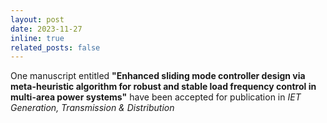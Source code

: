 ```yaml
---
layout: post
date: 2023-11-27
inline: true
related_posts: false
---
```


One manuscript entitled <b>"Enhanced sliding mode controller design via meta-heuristic algorithm for robust and stable load frequency control in multi-area power systems"</b> have been accepted for publication in <i>IET Generation, Transmission & Distribution</i>